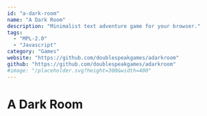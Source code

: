 ```yaml
---
id: "a-dark-room"
name: "A Dark Room"
description: "Minimalist text adventure game for your browser."
tags:
  - "MPL-2.0"
  - "Javascript"
category: "Games"
website: "https://github.com/doublespeakgames/adarkroom"
github: "https://github.com/doublespeakgames/adarkroom"
#image: "/placeholder.svg?height=300&width=400"
---
```


# A Dark Room
